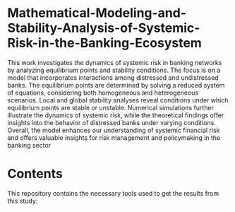 # Mathematical-Modeling-and-Stability-Analysis-of-Systemic-Risk-in-the-Banking-Ecosystem

This work investigates the dynamics of systemic risk in banking networks by analyzing equilibrium points and stability conditions. The focus is on a model that
incorporates interactions among distressed and undistressed banks. The equilibrium points are determined by solving a reduced system of equations, considering both
homogeneous and heterogeneous scenarios. Local and global stability analyses reveal conditions under which equilibrium points are stable or unstable. Numerical
simulations further illustrate the dynamics of systemic risk, while the theoretical findings offer insights into the behavior of distressed banks under varying conditions. Overall, the model enhances our understanding of systemic financial risk and offers valuable insights for risk management and policymaking in the banking sector

# Contents

This repository contains the  necessary tools used to get the results from this study:
